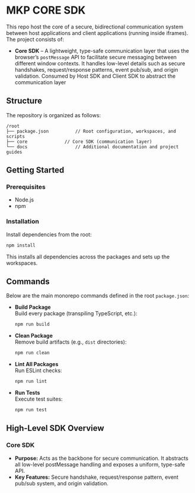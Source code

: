 # MKP CORE SDK

This repo host the core of a secure, bidirectional communication system between host applications and client
applications (running inside iframes). The project consists of:

- **Core SDK** – A lightweight, type-safe communication layer that uses the browser’s `postMessage` API to facilitate
  secure messaging between different window contexts. It handles low-level details such as secure handshakes,
  request/response patterns, event pub/sub, and origin validation. Consumed by Host SDK and Client SDK to abstract the
  communication layer

## Structure

The repository is organized as follows:

```
/root
├── package.json          // Root configuration, workspaces, and scripts
├── core              // Core SDK (communication layer)
└── docs                  // Additional documentation and project guides
```

## Getting Started

### Prerequisites

- Node.js
- npm

### Installation

Install dependencies from the root:

```bash
npm install
```

This installs all dependencies across the packages and sets up the workspaces.

## Commands

Below are the main monorepo commands defined in the root `package.json`:

- **Build Package**  
  Build every package (transpiling TypeScript, etc.):

  ```bash
  npm run build
  ```

- **Clean Package**  
  Remove build artifacts (e.g., `dist` directories):

  ```bash
  npm run clean
  ```

- **Lint All Packages**  
  Run ESLint checks:

  ```bash
  npm run lint
  ```

- **Run Tests**  
  Execute test suites:

  ```bash
  npm run test
  ```

## High-Level SDK Overview

### Core SDK

- **Purpose:** Acts as the backbone for secure communication. It abstracts all low-level postMessage handling and
  exposes a uniform, type-safe API.
- **Key Features:** Secure handshake, request/response pattern, event pub/sub system, and origin validation.
